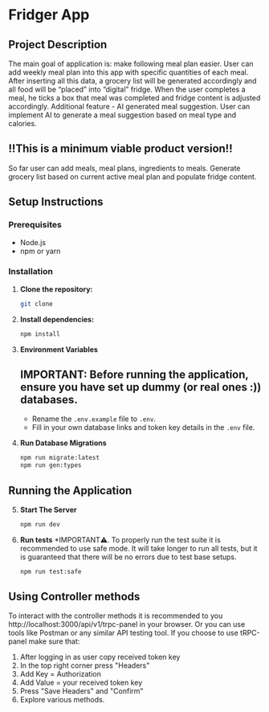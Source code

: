 # Fridger App

## Project Description

The main goal of application is: make following meal plan easier. User can add weekly meal plan into this app with specific quantities of each meal. After inserting all this data, a grocery list will be generated accordingly and all food will be “placed” into “digital” fridge. When the user completes a meal, he ticks a box that meal was completed and fridge content is adjusted accordingly. 
Additional feature - AI generated meal suggestion. User can implement AI to generate a meal suggestion based on meal type and calories.

## !!This is a minimum viable product version!!
So far user can add meals, meal plans, ingredients to meals. Generate grocery list based on current active meal plan and populate fridge content.

## Setup Instructions

### Prerequisites

- Node.js
- npm or yarn

### Installation

1. **Clone the repository:**
   ```sh
   git clone 
2. **Install dependencies:**
   ```sh
   npm install
3. **Environment Variables**

   ## IMPORTANT: Before running the application, ensure you have set up dummy (or real ones :)) databases.

   - Rename the `.env.example` file to `.env`.
   - Fill in your own database links and token key details in the `.env` file.

5. **Run Database Migrations**
   ```sh
   npm run migrate:latest
   npm run gen:types

## Running the Application
5. **Start The Server**
   ```sh
   npm run dev
6. **Run tests**
    *IMPORTANT⚠️. To properly run the test suite it is recommended to use safe mode. It will take longer to run all tests, but it is guaranteed that there will be no errors due to test base setups.
   ```sh
   npm run test:safe

## Using Controller methods
To interact with the controller methods it is recommended to you http://localhost:3000/api/v1/trpc-panel in your browser. Or you can use tools like Postman or any similar API testing tool. If you choose to use tRPC-panel make sure that:
1. After logging in as user copy received token key
2. In the top right corner press "Headers"
3. Add Key = Authorization
5. Add Value = your received token key
6. Press "Save Headers" and "Confirm"
7. Explore various methods.

